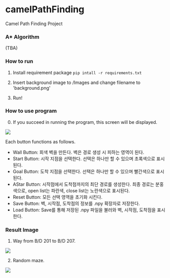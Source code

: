 
#  camelPathFinding

  

Camel Path Finding Project

  

###  A* Algorithm

(TBA)

  
  

###  How to run
1. Install requirement package
```pip intall -r requirements.txt```

2. Insert background image to /Images and change filename to 'background.png'

3. Run!


### How to use program
0. If you succeed in running the program, this screen will be displayed.
<img src="https://github.com/icarusicarus/camelPathFinding/blob/main/Images/mainScreen.PNG">

Each button functions as follows.
* Wall Button: 회색 벽을 만든다. 벽은 경로 생성 시 피하는 영역이 된다.
* Start Button: 시작 지점을 선택한다. 선택은 하나만 할 수 있으며 초록색으로 표시된다.
* Goal Button: 도착 지점을 선택한다. 선택은 하나만 할 수 있으며 빨간색으로 표시된다.
* AStar Button: 시작점에서 도착점까지의 최단 경로를 생성한다. 최종 경로는 분홍색으로, open list는 파란색, close list는 노란색으로 표시된다.
* Reset Button: 모든 선택 영역을 초기화 시킨다.
* Save Button: 벽, 시작점, 도착점의 정보를  .npy 확장자로 저장한다. 
* Load Button: Save를 통해 저장된 .npy 파일을 불러와 벽, 시작점, 도착점을 표시한다.



###  Result Image
1. Way from B/D 201 to B/D 207.
<img src="https://github.com/icarusicarus/camelPathFinding/blob/main/Images/pnu.PNG">


2. Random maze.
<img src="https://github.com/icarusicarus/camelPathFinding/blob/main/Images/maze.PNG">


